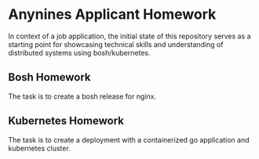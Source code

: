 # Anynines Applicant Homework 

In context of a job application, the initial state of this repository serves as a starting point for showcasing technical skills and understanding of distributed systems using bosh/kubernetes.

## Bosh Homework

The task is to create a bosh release for nginx.

## Kubernetes Homework

The task is to create a deployment with a containerized go application and kubernetes cluster.
